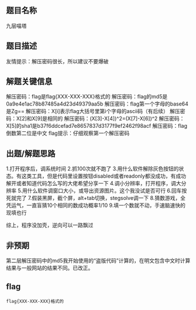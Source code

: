 ## 题目名称
九层喵塔

## 题目描述
友情提示：解压密码很长，所以建议不要爆破

## 解题关键信息
解压密码：flag是flag{XXX-XXX-XXX}格式的
解压密码：flag的md5是0a9e4e1ac78b87485a4d23d49379aa5b
解压密码：flag第一个字母的base64是Zg==
解压密码：X[i]表示flag大括号里第i个字母的ascii码（有后续）
解压密码：X[2]和X[9]是相同的
解压密码：(X[3]-X[4])^2=(X[7]-X[6])^2
解压密码：X[5]的sha1是b37f6ddcefad7e8657837d3177f9ef2462f98acf
解压密码：flag倒数第二位是中文
flag提示：仔细观察第一个解压密码

## 出题/解题思路
1.打开程序后，调系统时间
2.抓100次就不跑了
3.用什么软件解除灰色按钮的状态。有这类工具，但是代码里设置按钮disabled或者readonly都没成功，有成功解开或者知道代码怎么写的大佬希望分享一下
4.调小分辨率，打开程序，调大分辨率
5.用什么软件调窗口大小，或导出资源图片。这个我没试是否可行
6.回车按死就完了
7.假装黑屏，截个屏，alt+tab切换，stegsolve调一下
8.猜数游戏，全凭运气，一直盲猜10个相同的数成功概率1/10
9.填一个数就不动，手速脑速快的现填也行

综上，程序没加壳，逆向可以一路飘过

## 非预期
第二层解压密码中的md5我开始使用的“盗版代码”计算的，在明文包含中文时计算结果与一般网站的结果不同。已改正。

## flag

```
flag{XXX-XXX-XXX}格式的
```

